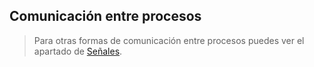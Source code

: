 ## Comunicación entre procesos
> Para otras formas de comunicación entre procesos puedes ver el apartado de [Señales](https://github.com/mondeja/fullstack/tree/master/backend/src/029-concurrencia/procesos/signals).